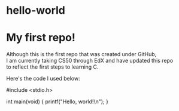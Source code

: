 # hello-world

<h1> My first repo!</h1>

<p>Although this is the first repo that was created under GitHub,<br >
I am currently taking CS50 through EdX and have updated this repo<br >
to reflect the first steps to learning C.</p>

<p>
Here's the code I used below:
</p>

#include <stdio.h>

int main(void)
{
    printf("Hello, world!\n");
}



